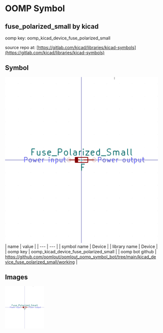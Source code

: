 # OOMP Symbol  
## fuse_polarized_small  by kicad  
  
oomp key: oomp_kicad_device_fuse_polarized_small  
  
source repo at: [https://gitlab.com/kicad/libraries/kicad-symbols](https://gitlab.com/kicad/libraries/kicad-symbols)  
## Symbol  
  
[![working.png](working_600.png)](working.png)  
| name | value | 
| --- | --- | 
| symbol name | Device | 
| library name | Device | 
| oomp key | oomp_kicad_device_fuse_polarized_small | 
| oomp bot github | https://github.com/oomlout/oomlout_oomp_symbol_bot/tree/main/kicad_device_fuse_polarized_small/working | 
## Images  
  
[![working.png](working_140.png)](working.png)  

